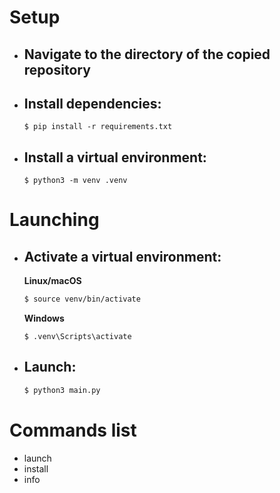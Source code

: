 # Setup
- ## Navigate to the directory of the copied repository 
  
- ## Install dependencies:
  ```terminal
  $ pip install -r requirements.txt  
  ```

- ## Install a virtual environment:
  ```terminal
  $ python3 -m venv .venv   
  ```


# Launching
- ## Activate a virtual environment:
  **Linux/macOS**
  ```bash
  $ source venv/bin/activate
  ```
  **Windows**
  ```terminal
  $ .venv\Scripts\activate   
  ```

- ## Launch:
  ```bash
  $ python3 main.py
  ```


# Commands list
- launch  
- install  
- info  
  
